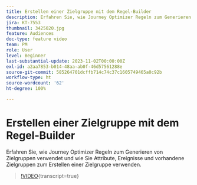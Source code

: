 ```yaml
---
title: Erstellen einer Zielgruppe mit dem Regel-Builder
description: Erfahren Sie, wie Journey Optimizer Regeln zum Generieren von Zielgruppen verwendet und wie Sie Attribute, Ereignisse und vorhandene Zielgruppen zum Erstellen einer Zielgruppe verwenden.
jira: KT-7553
thumbnail: 3425020.jpg
feature: Audiences
doc-type: feature video
team: PM
role: User
level: Beginner
last-substantial-update: 2023-11-02T00:00:00Z
exl-id: a2aa7853-b014-48aa-ab0f-46d57561288e
source-git-commit: 585264701dcffb714c74c37c1605749465a0c92b
workflow-type: ht
source-wordcount: '62'
ht-degree: 100%

---
```


# Erstellen einer Zielgruppe mit dem Regel-Builder

Erfahren Sie, wie Journey Optimizer Regeln zum Generieren von Zielgruppen verwendet und wie Sie Attribute, Ereignisse und vorhandene Zielgruppen zum Erstellen einer Zielgruppe verwenden.

>[!VIDEO](https://video.tv.adobe.com/v/3425020?quality=12&learn=on){transcript=true}
